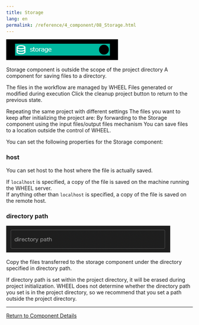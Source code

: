 ```yaml
---
title: Storage
lang: en
permalink: /reference/4_component/08_Storage.html
---
```


![img](./img/storage.png "storage")

Storage component is outside the scope of the project directory
A component for saving files to a directory.

The files in the workflow are managed by WHEEL
Files generated or modified during execution
Click the cleanup project button to return to the previous state.

Repeating the same project with different settings
The files you want to keep after initializing the project are:
By forwarding to the Storage component using the input files/output files mechanism
You can save files to a location outside the control of WHEEL.


You can set the following properties for the Storage component:

### host
You can set host to the host where the file is actually saved.

If `localhost` is specified, a copy of the file is saved on the machine running the WHEEL server.  
If anything other than `localhost` is specified, a copy of the file is saved on the remote host.

### directory path
![img](./img/storage_path.png "storage_path")

Copy the files transferred to the storage component under the directory specified in directory path.

If directory path is set within the project directory, it will be erased during project initialization.
WHEEL does not determine whether the directory path you set is in the project directory, 
so we recommend that you set a path outside the project directory.

--------
[Return to Component Details]({{site.baseurl}}/reference/4_component/)
